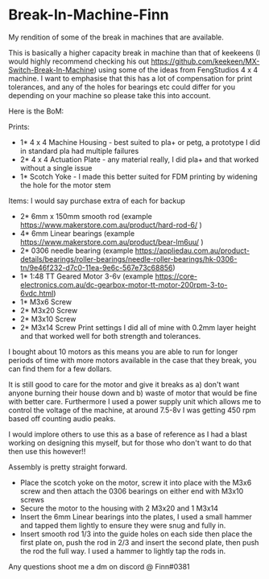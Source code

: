 # Break-In-Machine-Finn
My rendition of some of the break in machines that are available.

This is basically a higher capacity break in machine than that of keekeens (I would highly recommend checking his out https://github.com/keekeen/MX-Switch-Break-In-Machine) using some of the ideas from FengStudios 4 x 4 machine.
I want to emphasise that this has a lot of compensation for print tolerances, and any of the holes for bearings etc could differ for you depending on your machine so please take this into account.

Here is the BoM:

Prints:
  - 1* 4 x 4 Machine Housing - best suited to pla+ or petg, a prototype I did in standard pla had multiple failures
  - 2* 4 x 4 Actuation Plate - any material really, I did pla+ and that worked without a single issue
  - 1* Scotch Yoke - I made this better suited for FDM printing by widening the hole for the motor stem

Items: I would say purchase extra of each for backup
  - 2* 6mm x 150mm smooth rod (example https://www.makerstore.com.au/product/hard-rod-6/ )
  - 4* 6mm Linear bearings (example https://www.makerstore.com.au/product/bear-lm6uu/ )
  - 2* 0306 needle bearing (example https://appliedau.com.au/product-details/bearings/roller-bearings/needle-roller-bearings/hk-0306-tn/9e46f232-d7c0-11ea-9e6c-567e73c68856)
  - 1* 1:48 TT Geared Motor 3-6v (example https://core-electronics.com.au/dc-gearbox-motor-tt-motor-200rpm-3-to-6vdc.html)
  - 1* M3x6 Screw
  - 2* M3x20 Screw 
  - 2* M3x10 Screw
  - 2* M3x14 Screw
Print settings I did all of mine with 0.2mm layer height and that worked well for both strength and tolerances.

I bought about 10 motors as this means you are able to run for longer periods of time with more motors available in the case that they break, you can find them for a few dollars.

It is still good to care for the motor and give it breaks as a) don't want anyone burning their house down and b) waste of motor that would be fine with better care.
Furthermore I used a power supply unit which allows me to control the voltage of the machine, at around 7.5-8v I was getting 450 rpm based off counting audio peaks.

I would implore others to use this as a base of reference as I had a blast working on designing this myself, but for those who don't want to do that then use this however!!

Assembly is pretty straight forward. 
  - Place the scotch yoke on the motor, screw it into place with the M3x6 screw and then attach the 0306 bearings on either end with M3x10 screws 
  - Secure the motor to the housing with 2 M3x20 and 1 M3x14 
  - Insert the 6mm Linear bearings into the plates, I used a small hammer and tapped them lightly to ensure they were snug and fully in. 
  - Insert smooth rod 1/3 into the guide holes on each side then place the first plate on, push the rod in 2/3 and insert the second plate, then push the rod the full way. I used a hammer to lightly tap the rods in.


Any questions shoot me a dm on discord @ Finn#0381
